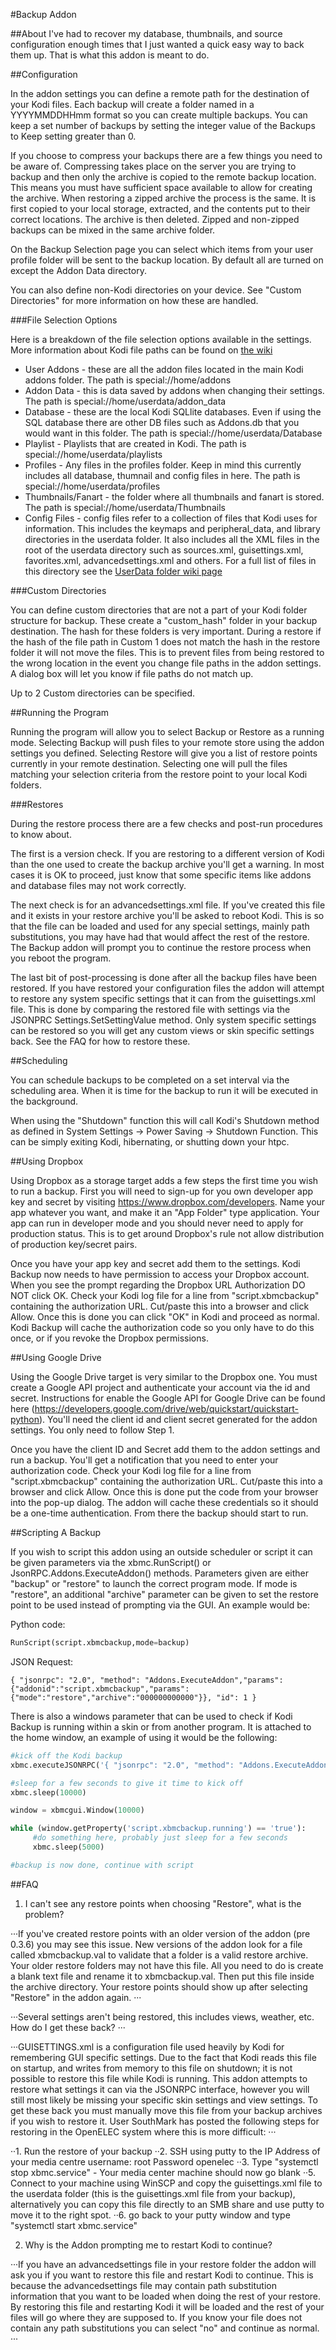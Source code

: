 #Backup Addon

##About
I've had to recover my database, thumbnails, and source configuration enough times that I just wanted a quick easy way to back them up. That is what this addon is meant to do. 

##Configuration

In the addon settings you can define a remote path for the destination of your Kodi files. Each backup will create a folder named in a YYYYMMDDHHmm format so you can create multiple backups. You can keep a set number of backups by setting the integer value of the Backups to Keep setting greater than 0. 

If you choose to compress your backups there are a few things you need to be aware of. Compressing takes place on the server you are trying to backup and then only the archive is copied to the remote backup location. This means you must have sufficient space available to allow for creating the archive. When restoring a zipped archive the process is the same. It is first copied to your local storage, extracted, and the contents put to their correct locations. The archive is then deleted. Zipped and non-zipped backups can be mixed in the same archive folder.  

On the Backup Selection page you can select which items from your user profile folder will be sent to the backup location. By default all are turned on except the Addon Data directory. 

You can also define non-Kodi directories on your device. See "Custom Directories" for more information on how these are handled. 

###File Selection Options

Here is a breakdown of the file selection options available in the settings. More information about Kodi file paths can be found on [the wiki](http://kodi.wiki/view/Special_protocol)

* User Addons - these are all the addon files located in the main Kodi addons folder. The path is special://home/addons
* Addon Data - this is data saved by addons when changing their settings. The path is special://home/userdata/addon_data
* Database - these are the local Kodi SQLlite databases. Even if using the SQL database there are other DB files such as Addons.db that you would want in this folder. The path is special://home/userdata/Database
* Playlist - Playlists that are created in Kodi. The path is special://home/userdata/playlists
* Profiles - Any files in the profiles folder. Keep in mind this currently includes all database, thumnail and config files in here. The path is special://home/userdata/profiles
* Thumbnails/Fanart - the folder where all thumbnails and fanart is stored. The path is special://home/userdata/Thumbnails
* Config Files - config files refer to a collection of files that Kodi uses for information. This includes the keymaps and peripheral_data, and library directories in the userdata folder. It also includes all the XML files in the root of the userdata directory such as sources.xml, guisettings.xml, favorites.xml, advancedsettings.xml and others. For a full list of files in this directory see the [UserData folder wiki page](http://kodi.wiki/view/The_UserData_Folder)

###Custom Directories

You can define custom directories that are not a part of your Kodi folder structure for backup. These create a "custom_hash" folder in your backup destination. The hash for these folders is very important. During a restore if the hash of the file path in Custom 1 does not match the hash in the restore folder it will not move the files. This is to prevent files from being restored to the wrong location in the event you change file paths in the addon settings. A dialog box will let you know if file paths do not match up. 

Up to 2 Custom directories can be specified. 

##Running the Program

Running the program will allow you to select Backup or Restore as a running mode. Selecting Backup will push files to your remote store using the addon settings you defined. Selecting Restore will give you a list of restore points currently in your remote destination. Selecting one will pull the files matching your selection criteria from the restore point to your local Kodi folders. 

###Restores

During the restore process there are a few checks and post-run procedures to know about. 

The first is a version check. If you are restoring to a different version of Kodi than the one used to create the backup archive you'll get a warning. In most cases it is OK to proceed, just know that some specific items like addons and database files may not work correctly.

The next check is for an advancedsettings.xml file. If you've created this file and it exists in your restore archive you'll be asked to reboot Kodi. This is so that the file can be loaded and used for any special settings, mainly path substitutions, you may have had that would affect the rest of the restore. The Backup addon will prompt you to continue the restore process when you reboot the program. 

The last bit of post-processing is done after all the backup files have been restored. If you have restored your configuration files the addon will attempt to restore any system specific settings that it can from the guisettings.xml file. This is done by comparing the restored file with settings via the JSONPRC Settings.SetSettingValue method. Only system specific settings can be restored so you will get any custom views or skin specific settings back. See the FAQ for how to restore these.  

##Scheduling 

You can schedule backups to be completed on a set interval via the scheduling area. When it is time for the backup to run it will be executed in the background. 

When using the "Shutdown" function this will call Kodi's Shutdown method as defined in System Settings -> Power Saving -> Shutdown Function. This can be simply exiting Kodi, hibernating, or shutting down your htpc. 

##Using Dropbox

Using Dropbox as a storage target adds a few steps the first time you wish to run a backup. First you will need to sign-up for you own developer app key and secret by visiting https://www.dropbox.com/developers. Name your app whatever you want, and make it an "App Folder" type application. Your app can run in developer mode and you should never need to apply for production status. This is to get around Dropbox's rule not allow distribution of production key/secret pairs. 

Once you have your app key and secret add them to the settings. Kodi Backup now needs to have permission to access your Dropbox account. When you see the prompt regarding the Dropbox URL Authorization DO NOT click OK. Check your Kodi log file for a line from "script.xbmcbackup" containing the authorization URL. Cut/paste this into a browser and click Allow. Once this is done you can click "OK" in Kodi and proceed as normal. Kodi Backup will cache the authorization code so you only have to do this once, or if you revoke the Dropbox permissions. 

##Using Google Drive

Using the Google Drive target is very similar to the Dropbox one. You must create a Google API project and authenticate your account via the id and secret. Instructions for enable the Google API for Google Drive can be found here (https://developers.google.com/drive/web/quickstart/quickstart-python). You'll need the client id and client secret generated for the addon settings. You only need to follow Step 1. 

Once you have the client ID and Secret add them to the addon settings and run a backup. You'll get a notification that you need to enter your authorization code. Check your Kodi log file for a line from "script.xbmcbackup" containing the authorization URL. Cut/paste this into a browser and click Allow. Once this is done put the code from your browser into the pop-up dialog. The addon will cache these credentials so it should be a one-time authentication. From there the backup should start to run. 

##Scripting A Backup 

If you wish to script this addon using an outside scheduler or script it can be given parameters via the xbmc.RunScript() or JsonRPC.Addons.ExecuteAddon() methods. Parameters given are either "backup" or "restore" to launch the correct program mode. If mode is "restore", an additional "archive" parameter can be given to set the restore point to be used instead of prompting via the GUI. An example would be: 

Python code: 
```python
RunScript(script.xbmcbackup,mode=backup)
```

JSON Request: 
```
{ "jsonrpc": "2.0", "method": "Addons.ExecuteAddon","params":{"addonid":"script.xbmcbackup","params":{"mode":"restore","archive":"000000000000"}}, "id": 1 }
```

There is also a windows parameter that can be used to check if Kodi Backup is running within a skin or from another program. It is attached to the home window, an example of using it would be the following: 

```python
#kick off the Kodi backup
xbmc.executeJSONRPC('{ "jsonrpc": "2.0", "method": "Addons.ExecuteAddon","params":{"addonid":"script.xbmcbackup","params":{"mode":"backup"}}, "id": 1 }')

#sleep for a few seconds to give it time to kick off
xbmc.sleep(10000)

window = xbmcgui.Window(10000)

while (window.getProperty('script.xbmcbackup.running') == 'true'):
     #do something here, probably just sleep for a few seconds
     xbmc.sleep(5000)

#backup is now done, continue with script
```

##FAQ

1. I can't see any restore points when choosing "Restore", what is the problem? 

···If you've created restore points with an older version of the addon (pre 0.3.6) you may see this issue. New versions of the addon look for a file called xbmcbackup.val to validate that a folder is a valid restore archive. Your older restore folders may not have this file. All you need to do is create a blank text file and rename it to xbmcbackup.val. Then put this file inside the archive directory. Your restore points should show up after selecting "Restore" in the addon again. ···

···Several settings aren't being restored, this includes views, weather, etc. How do I get these back? ···

···GUISETTINGS.xml is a configuration file used heavily by Kodi for remembering GUI specific settings. Due to the fact that Kodi reads this file on startup, and writes from memory to this file on shutdown; it is not possible to restore this file while Kodi is running. This addon attempts to restore what settings it can via the JSONRPC interface, however you will still most likely be missing your specific skin settings and view settings. To get these back you must manually move this file from your backup archives if you wish to restore it. User SouthMark has posted the following steps for restoring in the OpenELEC system where this is more difficult: ···

··1. Run the restore of your backup
··2. SSH using putty to the IP Address of your media centre username: root Password openelec
··3. Type "systemctl stop xbmc.service" - Your media center machine should now go blank
··5. Connect to your machine using WinSCP and copy the guisettings.xml file to the userdata folder (this is the guisettings.xml file from your backup), alternatively you can copy this file directly to an SMB share and use putty to move it to the right spot. 
··6. go back to your putty window and type "systemctl start xbmc.service"

2. Why is the Addon prompting me to restart Kodi to continue? 

···If you have an advancedsettings file in your restore folder the addon will ask you if you want to restore this file and restart Kodi to continue. This is because the advancedsettings file may contain path substitution information that you want to be loaded when doing the rest of your restore. By restoring this file and restarting Kodi it will be loaded and the rest of your files will go where they are supposed to. If you know your file does not contain any path substitutions you can select "no" and continue as normal. ···

